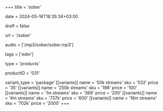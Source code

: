 +++
title = 'sober'

date = 2024-05-18T18:35:34+03:00

draft = false

url = '/sober'

audio = ['/mp3/sober/sober.mp3']

tags = ['edm']

type = 'products'

productID = '031'

variant_type = 'package'
[[variants]]
name = '50k streams'
sku = '532'
price = '35'
[[variants]]
name = '250k streams'
sku = '198'
price = '100'
[[variants]]
name = '1m streams'
sku = '368'
price = '200'
[[variants]]
name = '4m streams'
sku = '737k'
price = '600'
[[variants]]
name = '16m streams'
sku = '702k'
price = '2000'
+++
